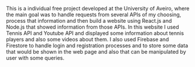 This is a individual free project developed at the University of Aveiro, where the main goal was to handle requests from several APIs of my choosing, process that information and then build a website using React.js and Node.js that showed information from those APIs. In this website I used Tennis API and Youtube API and displayed some information about tennis players and also some videos about them. I also used Firebase and Firestore to handle login and registration processes and to store some data that would be shown in the web page and also that can be manipulated by user with some queries.

